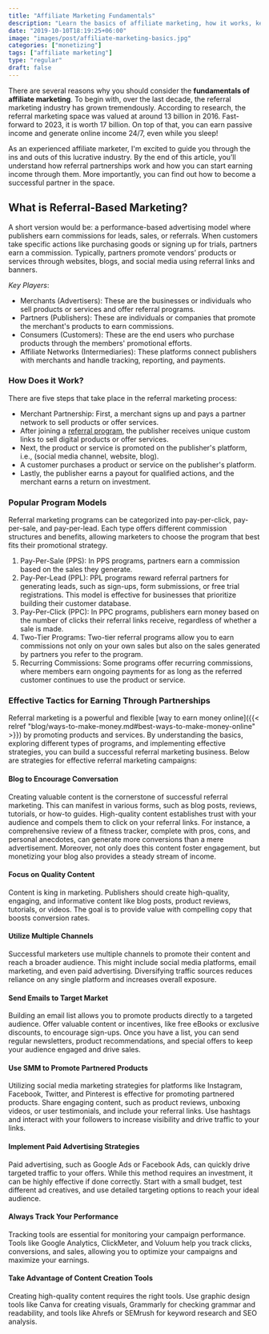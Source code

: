 ```yaml
---
title: "Affiliate Marketing Fundamentals"
description: "Learn the basics of affiliate marketing, how it works, key players, program types, and proven strategies to start earning income online today."
date: "2019-10-10T18:19:25+06:00"
image: "images/post/affiliate-marketing-basics.jpg"
categories: ["monetizing"]
tags: ["affiliate marketing"]
type: "regular"
draft: false
---
```


There are several reasons why you should consider the **fundamentals of affiliate marketing**. To begin with, over the last decade, the referral marketing industry has grown tremendously. According to research, the referral marketing space was valued at around 13 billion in 2016. Fast-forward to 2023, it is worth 17 billion. On top of that, you can earn passive income and generate online income 24/7, even while you sleep!

As an experienced affiliate marketer, I'm excited to guide you through the ins and outs of this lucrative industry. By the end of this article, you’ll understand how referral partnerships work and how you can start earning income through them. More importantly, you can find out how to become a successful partner in the space.

## What is Referral-Based Marketing?

A short version would be: a performance-based advertising model where publishers earn commissions for leads, sales, or referrals. When customers take specific actions like purchasing goods or signing up for trials, partners earn a commission. Typically, partners promote vendors’ products or services through websites, blogs, and social media using referral links and banners.

_Key Players_:

- Merchants (Advertisers): These are the businesses or individuals who sell products or services and offer referral programs.
- Partners (Publishers): These are individuals or companies that promote the merchant's products to earn commissions.
- Consumers (Customers): These are the end users who purchase products through the members' promotional efforts.
- Affiliate Networks (Intermediaries): These platforms connect publishers with merchants and handle tracking, reporting, and payments.

### How Does it Work?

There are five steps that take place in the referral marketing process:

- Merchant Partnership: First, a merchant signs up and pays a partner network to sell products or offer services.
- After joining a [referral program](/blog/best-affiliate-programs/), the publisher receives unique custom links to sell digital products or offer services.
- Next, the product or service is promoted on the publisher's platform, i.e., (social media channel, website, blog).
- A customer purchases a product or service on the publisher's platform.
- Lastly, the publisher earns a payout for qualified actions, and the merchant earns a return on investment.

### Popular Program Models

Referral marketing programs can be categorized into pay-per-click, pay-per-sale, and pay-per-lead. Each type offers different commission structures and benefits, allowing marketers to choose the program that best fits their promotional strategy.

1. Pay-Per-Sale (PPS): In PPS programs, partners earn a commission based on the sales they generate.
2. Pay-Per-Lead (PPL): PPL programs reward referral partners for generating leads, such as sign-ups, form submissions, or free trial registrations. This model is effective for businesses that prioritize building their customer database.
3. Pay-Per-Click (PPC): In PPC programs, publishers earn money based on the number of clicks their referral links receive, regardless of whether a sale is made.
4. Two-Tier Programs: Two-tier referral programs allow you to earn commissions not only on your own sales but also on the sales generated by partners you refer to the program.
5. Recurring Commissions: Some programs offer recurring commissions, where members earn ongoing payments for as long as the referred customer continues to use the product or service.

### Effective Tactics for Earning Through Partnerships

Referral marketing is a powerful and flexible [way to earn money online]({{< relref "blog/ways-to-make-money.md#best-ways-to-make-money-online" >}}) by promoting products and services. By understanding the basics, exploring different types of programs, and implementing effective strategies, you can build a successful referral marketing business. Below are strategies for effective referral marketing campaigns:

#### Blog to Encourage Conversation

Creating valuable content is the cornerstone of successful referral marketing. This can manifest in various forms, such as blog posts, reviews, tutorials, or how-to guides. High-quality content establishes trust with your audience and compels them to click on your referral links. For instance, a comprehensive review of a fitness tracker, complete with pros, cons, and personal anecdotes, can generate more conversions than a mere advertisement. Moreover, not only does this content foster engagement, but monetizing your blog also provides a steady stream of income.

#### Focus on Quality Content

Content is king in marketing. Publishers should create high-quality, engaging, and informative content like blog posts, product reviews, tutorials, or videos. The goal is to provide value with compelling copy that boosts conversion rates.

#### Utilize Multiple Channels

Successful marketers use multiple channels to promote their content and reach a broader audience. This might include social media platforms, email marketing, and even paid advertising. Diversifying traffic sources reduces reliance on any single platform and increases overall exposure.

#### Send Emails to Target Market

Building an email list allows you to promote products directly to a targeted audience. Offer valuable content or incentives, like free eBooks or exclusive discounts, to encourage sign-ups. Once you have a list, you can send regular newsletters, product recommendations, and special offers to keep your audience engaged and drive sales.

#### Use SMM to Promote Partnered Products

Utilizing social media marketing strategies for platforms like Instagram, Facebook, Twitter, and Pinterest is effective for promoting partnered products. Share engaging content, such as product reviews, unboxing videos, or user testimonials, and include your referral links. Use hashtags and interact with your followers to increase visibility and drive traffic to your links.

#### Implement Paid Advertising Strategies

Paid advertising, such as Google Ads or Facebook Ads, can quickly drive targeted traffic to your offers. While this method requires an investment, it can be highly effective if done correctly. Start with a small budget, test different ad creatives, and use detailed targeting options to reach your ideal audience.

#### Always Track Your Performance

Tracking tools are essential for monitoring your campaign performance. Tools like Google Analytics, ClickMeter, and Voluum help you track clicks, conversions, and sales, allowing you to optimize your campaigns and maximize your earnings.

#### Take Advantage of Content Creation Tools

Creating high-quality content requires the right tools. Use graphic design tools like Canva for creating visuals, Grammarly for checking grammar and readability, and tools like Ahrefs or SEMrush for keyword research and SEO analysis.
